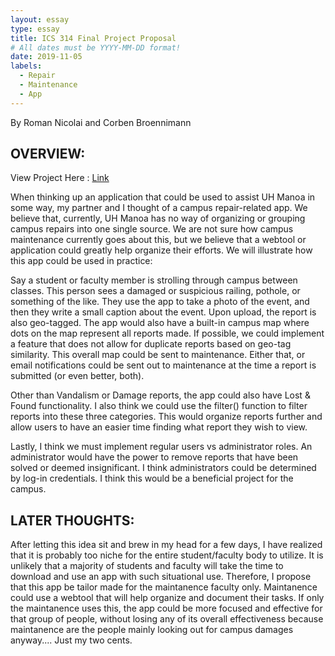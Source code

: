 ```yaml
---
layout: essay
type: essay
title: ICS 314 Final Project Proposal
# All dates must be YYYY-MM-DD format!
date: 2019-11-05
labels:
  - Repair
  - Maintenance
  - App
---
```


By Roman Nicolai and Corben Broennimann

## OVERVIEW:

View Project Here : [Link](https://manoa-fixed.github.io/)

When thinking up an application that could be used to assist UH Manoa in some way, my partner and I thought of a campus repair-related app. We believe that, currently, UH Manoa has no way of organizing or grouping campus repairs into one single source. We are not sure how campus maintenance currently goes about this, but we believe that a webtool or application could greatly help organize their efforts. We will illustrate how this app could be used in practice:

Say a student or faculty member is strolling through campus between classes. This person sees a damaged or suspicious railing, pothole, or something of the like. They use the app to take a photo of the event, and then they write a small caption about the event. Upon upload, the report is also geo-tagged. The app would also have a built-in campus map where dots on the map represent all reports made. If possible, we could implement a feature that does not allow for duplicate reports based on geo-tag similarity. This overall map could be sent to maintenance. Either that, or email notifications could be sent out to maintenance at the time a report is submitted (or even better, both). 

Other than Vandalism or Damage reports, the app could also have Lost & Found functionality. I also think we could use the filter() function to filter reports into these three categories. This would organize reports further and allow users to have an easier time finding what report they wish to view.

Lastly, I think we must implement regular users vs administrator roles. An administrator would have the power to remove reports that have been solved or deemed insignificant. I think administrators could be determined by log-in credentials. I think this would be a beneficial project for the campus.

## LATER THOUGHTS:

After letting this idea sit and brew in my head for a few days, I have realized that it is probably too niche for the entire student/faculty body to utilize. It is unlikely that
a majority of students and faculty will take the time to download and use an app with such situational use. Therefore, I propose that this app be tailor made for the maintanence
faculty only. Maintanence could use a webtool that will help organize and document their tasks. If only the maintanence uses this, the app could be more focused and effective for
that group of people, without losing any of its overall effectiveness because maintanence are the people mainly looking out for campus damages anyway....
Just my two cents.
